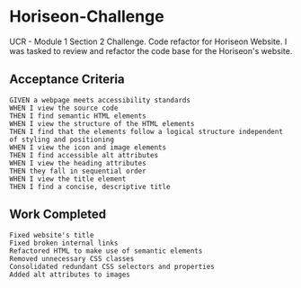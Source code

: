 # Horiseon-Challenge
UCR - Module 1 Section 2 Challenge.
Code refactor for Horiseon Website.
I was tasked to review and refactor the code base for the Horiseon's website.
## Acceptance Criteria

```
GIVEN a webpage meets accessibility standards
WHEN I view the source code
THEN I find semantic HTML elements
WHEN I view the structure of the HTML elements
THEN I find that the elements follow a logical structure independent of styling and positioning
WHEN I view the icon and image elements
THEN I find accessible alt attributes
WHEN I view the heading attributes
THEN they fall in sequential order
WHEN I view the title element
THEN I find a concise, descriptive title
```

## Work Completed

```
Fixed website's title
Fixed broken internal links
Refactored HTML to make use of semantic elements
Removed unnecessary CSS classes
Consolidated redundant CSS selectors and properties
Added alt attributes to images
```
